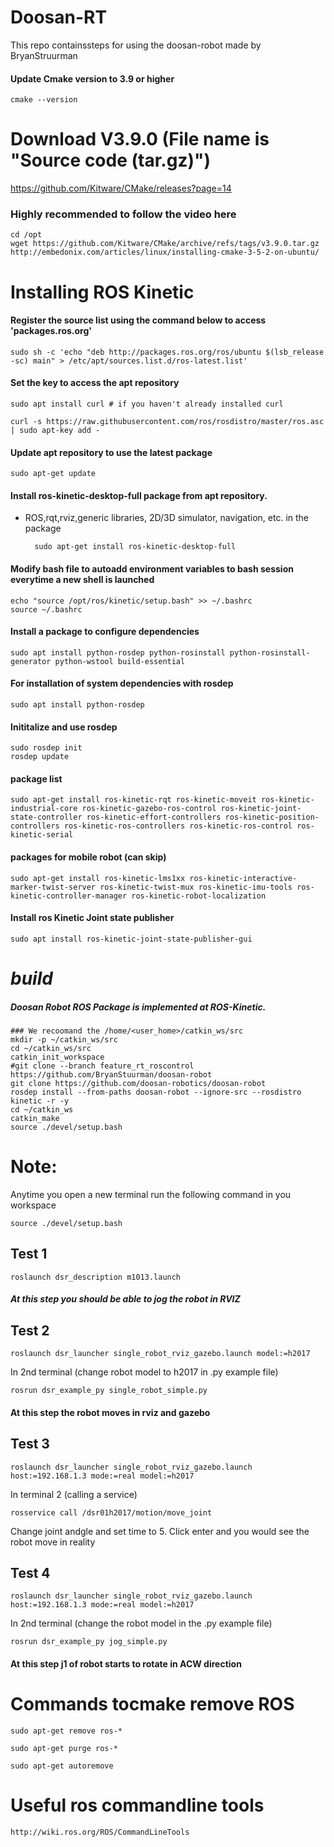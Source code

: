 # Doosan-RT
This repo containssteps for using the doosan-robot made by BryanStruurman


#### Update Cmake version to 3.9 or higher
    cmake --version

# Download V3.9.0 (File name is "Source code (tar.gz)")
https://github.com/Kitware/CMake/releases?page=14


### Highly recommended to follow the video here
    cd /opt
    wget https://github.com/Kitware/CMake/archive/refs/tags/v3.9.0.tar.gz
    http://embedonix.com/articles/linux/installing-cmake-3-5-2-on-ubuntu/

# Installing ROS Kinetic
#### Register the source list using the command below to access 'packages.ros.org'
    sudo sh -c 'echo "deb http://packages.ros.org/ros/ubuntu $(lsb_release -sc) main" > /etc/apt/sources.list.d/ros-latest.list'

#### Set the key to access the apt repository
    sudo apt install curl # if you haven't already installed curl

    curl -s https://raw.githubusercontent.com/ros/rosdistro/master/ros.asc | sudo apt-key add -

#### Update apt repository to use the latest package
    sudo apt-get update

#### Install ros-kinetic-desktop-full package from apt repository. 
- ROS,rqt,rviz,generic libraries, 2D/3D simulator, navigation, etc. in the package

        sudo apt-get install ros-kinetic-desktop-full

#### Modify bash file to autoadd environment variables to bash session everytime a new shell is launched

    echo "source /opt/ros/kinetic/setup.bash" >> ~/.bashrc
    source ~/.bashrc

#### Install a package to configure dependencies
    sudo apt install python-rosdep python-rosinstall python-rosinstall-generator python-wstool build-essential

#### For installation of system dependencies with rosdep
    sudo apt install python-rosdep

#### Inititalize and use rosdep
    sudo rosdep init
    rosdep update


#### package list
    sudo apt-get install ros-kinetic-rqt ros-kinetic-moveit ros-kinetic-industrial-core ros-kinetic-gazebo-ros-control ros-kinetic-joint-state-controller ros-kinetic-effort-controllers ros-kinetic-position-controllers ros-kinetic-ros-controllers ros-kinetic-ros-control ros-kinetic-serial

#### __packages for mobile robot__ (can skip)

    sudo apt-get install ros-kinetic-lms1xx ros-kinetic-interactive-marker-twist-server ros-kinetic-twist-mux ros-kinetic-imu-tools ros-kinetic-controller-manager ros-kinetic-robot-localization

#### Install ros Kinetic Joint state publisher
    sudo apt install ros-kinetic-joint-state-publisher-gui
# *build* 
##### *Doosan Robot ROS Package is implemented at ROS-Kinetic.*
    ### We recoomand the /home/<user_home>/catkin_ws/src
    mkdir -p ~/catkin_ws/src
    cd ~/catkin_ws/src
    catkin_init_workspace
    #git clone --branch feature_rt_roscontrol https://github.com/BryanStuurman/doosan-robot
    git clone https://github.com/doosan-robotics/doosan-robot
    rosdep install --from-paths doosan-robot --ignore-src --rosdistro kinetic -r -y
    cd ~/catkin_ws
    catkin_make
    source ./devel/setup.bash

# Note: 
Anytime you open a new terminal run the following command in you workspace

    source ./devel/setup.bash

    
## Test 1 

    roslaunch dsr_description m1013.launch 
##### At this step you should be able to jog the robot in RVIZ


## Test 2
    roslaunch dsr_launcher single_robot_rviz_gazebo.launch model:=h2017
In 2nd terminal (change robot model to h2017 in .py example file) 

    rosrun dsr_example_py single_robot_simple.py 
#### At this step the robot moves in rviz and gazebo

## Test 3
    roslaunch dsr_launcher single_robot_rviz_gazebo.launch host:=192.168.1.3 mode:=real model:=h2017

In terminal 2 (calling a service)

    rosservice call /dsr01h2017/motion/move_joint

Change joint andgle and set time to 5. Click enter and you would see the robot move in reality

## Test 4
    roslaunch dsr_launcher single_robot_rviz_gazebo.launch host:=192.168.1.3 mode:=real model:=h2017

In 2nd terminal (change the robot model in the .py example file)

    rosrun dsr_example_py jog_simple.py 

#### At this step j1 of robot starts to rotate in ACW direction

# Commands tocmake  remove ROS
    sudo apt-get remove ros-*

    sudo apt-get purge ros-*

    sudo apt-get autoremove


# Useful ros commandline tools
    http://wiki.ros.org/ROS/CommandLineTools
